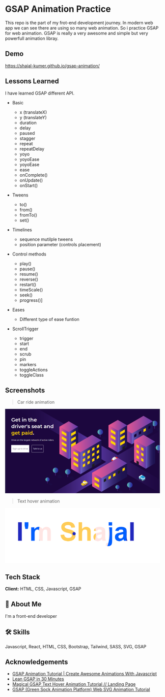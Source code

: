 # GSAP Animation Practice

This repo is the part of my frot-end development journey. In modern web app we can see there are using so many web animation. So i practice GSAP for web animation. GSAP is really a very awesome and simple but very powerfull animation libray.

## Demo

https://shajal-kumer.github.io/gsap-animation/

## Lessons Learned

I have learned GSAP different API.

-   Basic

    -   x (translateX)
    -   y (translateY)
    -   duration
    -   delay
    -   paused
    -   stagger
    -   repeat
    -   repeatDelay
    -   yoyo
    -   yoyoEase
    -   yoyoEase
    -   ease
    -   onComplete()
    -   onUpdate()
    -   onStart()

-   Tweens

    -   to()
    -   from()
    -   fromTo()
    -   set()

-   Timelines

    -   sequence mutilple tweens
    -   position parameter (controls placement)

-   Control methods

    -   play()
    -   pause()
    -   resume()
    -   reverse()
    -   restart()
    -   timeScale()
    -   seek()
    -   progress()]

-   Eases

    -   Different type of ease funtion

-   ScrollTrigger

    -   trigger
    -   start
    -   end
    -   scrub
    -   pin
    -   markers
    -   toggleActions
    -   toggleClass

## Screenshots

> Car ride animation

![Car Ride](car-ride.png)

> Text hover animation

![Text Hover](text.png)

## Tech Stack

**Client:** HTML, CSS, Javascript, GSAP

## 🚀 About Me

I'm a front-end developer

## 🛠 Skills

Javascript, React, HTML, CSS, Bootstrap, Tailwind, SASS, SVG, GSAP

## Acknowledgements

-   [GSAP Animation Tutorial | Create Awesome Animations With Javascript](https://www.youtube.com/watch?v=5RyrIPCs47A&t=2s)
-   [Lean GSAP in 30 Minutes](https://www.youtube.com/watch?v=m6PDUIF24v4)
-   [Magical GSAP Text Hover Animation Tutorial // Landing Page](https://www.youtube.com/watch?v=a3-lwxTkUKI)
-   [GSAP (Green Sock Animation Platform) Web SVG Animation Tutorial](https://www.youtube.com/watch?v=2wSzfr49yhk)
